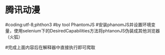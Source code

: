 # 腾讯动漫
#coding:utf-8;phthon3
#by tool PhantomJS
#安装phanomJS并设置环境变量，使用selenium下的DesiredCapabilities方法将phtanonJS伪装成其他浏览器（火狐）

#完成上面内容后在解释器中直接执行即可爬取
